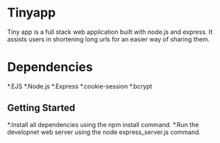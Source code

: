 # Tinyapp
Tiny app is a full stack web application built with node.js and express. It assists users in shortening long urls for an easier way of sharing them.
# Dependencies
*.EJS
*.Node.js
*.Express
*.cookie-session
*.bcrypt

## Getting Started
*.Install all dependencies using the npm install command.
*.Run the developnet web server using the node express_server.js command.